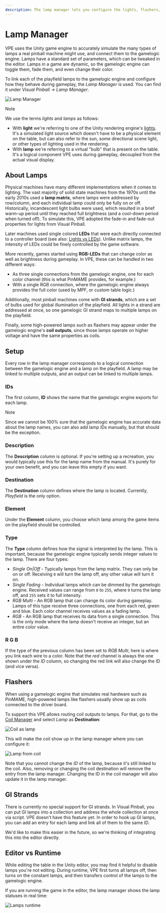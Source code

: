 ```yaml
---
description: The lamp manager lets you configure the lights, flashers, and general illumination of the playfield and connect them to the gamelogic engine.
---
```

# Lamp Manager

VPE uses the Unity game engine to accurately simulate the many types of lamps a real pinball machine might use, and connect them to the gamelogic engine. Lamps have a standard set of parameters, which can be tweaked in the editor. Lamps in a game are dynamic, so the gamelogic engine can toggle them, fade them, and even change their color.

To link each of the playfield lamps to the gamelogic engine and configure how they behave during gameplay, the *Lamp Manager* is used. You can find it under *Visual Pinball -> Lamp Manager*.

![Lamp Manager](lamp-manager.png)

> [!note]
> We use the terms *lights* and *lamps* as follows:
> - With **light** we're referring to one of the Unity rendering engine's [lights](https://docs.unity3d.com/Packages/com.unity.render-pipelines.high-definition@10.2/manual/Light-Component.html). It's a simulated light source which doesn't have to be a physical element on the table, but can also refer to the sun, some directional scene light, or other types of lighting used in the rendering.
> - With **lamp** we're referring to a virtual "bulb" that is present on the table. It's a logical component VPE uses during gameplay, decoupled from the actual visual display.

## About Lamps

Physical machines have many different implementations when it comes to lighting. The vast majority of solid state machines from the 1970s until the early 2010s used a **lamp matrix**, where lamps were addressed by row/column, and each individual lamp could only be fully on or off. Historically, incandescent light bulbs were used, which resulted in a brief warm-up period until they reached full brightness (and a cool-down period when turned off). To simulate this, VPE adopted the fade-in and fade-out properties for lights from Visual Pinball.

Later machines used single colored **LEDs** that were each directly connected to a controller board (see also: [Lights vs LEDs](https://docs.missionpinball.org/en/latest/mechs/lights/lights_versus_leds.html)). Unlike matrix lamps, the intensity of LEDs could be finely controlled by the game software.

More recently, games started using **RGB-LEDs** that can change color as well as brightness during gameplay. In VPE, these can be handled in two different ways:
- As three single connections from the gamelogic engine, one for each color channel (this is what PinMAME provides, for example.)
- With a single RGB connection, where the gamelogic engine always provides the full color (used by MPF, or custom table logic.)

Additionally, most pinball machines come with **GI strands**, which are a set of bulbs used for global illumination of the playfield. All lights in a strand are addressed at once, so one gamelogic GI strand maps to multiple lamps on the playfield.

Finally, some high-powered lamps such as flashers may appear under the gamelogic engine's **coil outputs**, since those lamps operate on higher voltage and have the same properties as coils.

## Setup

Every row in the lamp manager corresponds to a logical connection between the gamelogic engine and a lamp on the playfield. A lamp may be linked to multiple outputs, and an output can be linked to multiple lamps.

### IDs

The first column, **ID** shows the name that the gamelogic engine exports for each lamp.

> [!note]
> Since we cannot be 100% sure that the gamelogic engine has accurate data about the lamp names, you can also add lamp IDs manually, but that should be the exception.

### Description

The **Description** column is optional. If you're setting up a recreation, you would typically use this for the lamp name from the manual. It's purely for your own benefit, and you can leave this empty if you want.

### Destination

The **Destination** column defines where the lamp is located. Currently, *Playfield* is the only option.

### Element

Under the **Element** column, you choose which lamp among the game items on the playfield should be controlled.

### Type

The **Type** column defines how the signal is interpreted by the lamp. This is important, because the gamelogic engine typically sends integer values to the lamp. There are four types:

- *Single On|Off* - Typically lamps from the lamp matrix. They can only be on or off. Receiving `0` will turn the lamp off, any other value will turn it on.
- *Single Fading* - Individual lamps which can be dimmed by the gamelogic engine. Received values can range from `0` to `255`, where `0` turns the lamp off, and `255` sets it to full intensity.
- *RGB Multi* - An RGB lamp that can change its color during gameplay. Lamps of this type receive three connections, one from each red, green and blue. Each color channel receives values as a fading lamp.
- *RGB* - An RGB lamp that receives its data from a single connection. This is the only mode where the lamp doesn't receive an integer, but an entire color value.

### R G B

If the type of the previous column has been set to *RGB Multi*, here is where you link each wire to a color. Note that the *red* channel is always the one shown under the *ID* column, so changing the red link will also change the ID (and vice versa).

## Flashers

When using a gamelogic engine that simulates real hardware such as PinMAME, high-powered lamps like flashers usually show up as coils connected to the driver board. 

To support this VPE allows routing coil outputs to lamps. For that, go to the [Coil Manager](coil-manager.md) and select *Lamp* as **Destination**:

![Coil as lamp](coil-manager-lamp.png)

This will make the coil show up in the lamp manager where you can configure it:

![Lamp from coil](lamp-manager-coil.png)

Note that you cannot change the *ID* of the lamp, because it's still linked to the coil. Also, removing or changing the coil destination will remove the entry from the lamp manager. Changing the ID in the coil manager will also update it in the lamp manager.

## GI Strands

There is currently no special support for GI strands. In Visual Pinball, you can put GI lamps into a collection and address the whole collection at once via script. VPE doesn't have this feature yet. In order to hook up GI lamps, you can add an entry for each lamp and link all of them to the same ID.

We'd like to make this easier in the future, so we're thinking of integrating this into the editor directly.

## Editor vs Runtime

While editing the table in the Unity editor, you may find it helpful to disable lamps you're not editing. During runtime, VPE first turns all lamps off, then turns on the constant lamps, and then transfers control of the lamps to the gamelogic engine.

If you are running the game in the editor, the lamp manager shows the lamp statuses in real time:

![Lamps runtime](lamp-manager-gameplay.gif)
